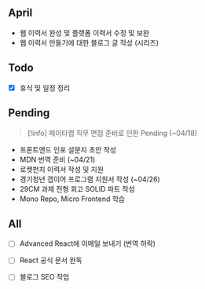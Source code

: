 ## April
- 웹 이력서 완성 및 플랫폼 이력서 수정 및 보완
- 웹 이력서 만들기에 대한 블로그 글 작성 (시리즈)

## Todo
- [x] 휴식 및 일정 정리

## Pending

> [!info] 페이타랩 직무 면접 준비로 인한 Pending (~04/18)

- 프론트엔드 인포 설문지 초안 작성
- MDN 번역 준비 (~04/21)
- 로켓펀치 이력서 작성 및 지원
- 경기청년 갭이어 프로그램 지원서 작성 (~04/26)
- 29CM 과제 전형 회고 SOLID 파트 작성
- Mono Repo, Micro Frontend 학습

## All
- [ ] Advanced React에 이메일 보내기 (번역 허락)
- [ ] React 공식 문서 완독
- [ ] 블로그 SEO 작업

